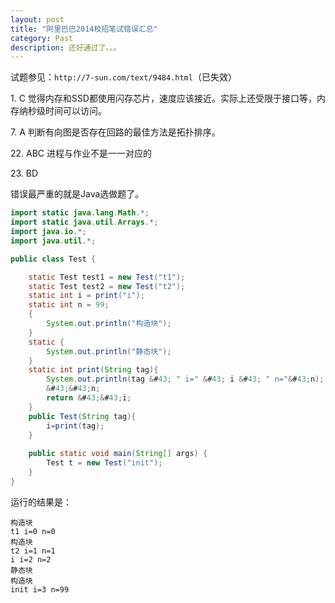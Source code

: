 ```yaml
---
layout: post
title: "阿里巴巴2014校招笔试错误汇总"
category: Past
description: 还好通过了。。。
---
```

试题参见：`http://7-sun.com/text/9484.html`（已失效）

1\. C 觉得内存和SSD都使用闪存芯片，速度应该接近。实际上还受限于接口等，内存纳秒级时间可以访问。

7\. A 判断有向图是否存在回路的最佳方法是拓扑排序。

22\. ABC 进程与作业不是一一对应的

23\. BD

错误最严重的就是Java选做题了。

```java
import static java.lang.Math.*;
import static java.util.Arrays.*;
import java.io.*;
import java.util.*;

public class Test {

	static Test test1 = new Test("t1");
	static Test test2 = new Test("t2");
	static int i = print("i");
	static int n = 99;
	{
		System.out.println("构造块");
	}
	static {
		System.out.println("静态块");
	}
	static int print(String tag){
		System.out.println(tag &#43; " i=" &#43; i &#43; " n="&#43;n);
		&#43;&#43;n;
		return &#43;&#43;i;
	}
	public Test(String tag){
		i=print(tag);
	}
	
	public static void main(String[] args) {
		Test t = new Test("init");
	}
}
```

运行的结果是：

```
构造块
t1 i=0 n=0
构造块
t2 i=1 n=1
i i=2 n=2
静态块
构造块
init i=3 n=99
```